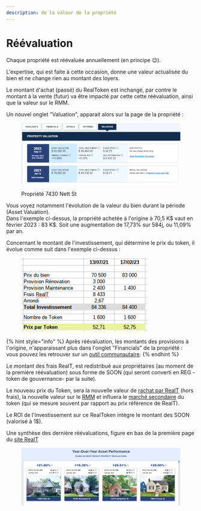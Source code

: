 ```yaml
---
description: de la valeur de la propriété
---
```


# Réévaluation

Chaque propriété est réévaluée annuellement (en principe :wink:).

L'expertise, qui est faite à cette occasion, donne une valeur actualisée du bien et ne change rien au montant des loyers.&#x20;

Le montant d'achat (passé) du RealToken est inchangé, par contre le montant à la vente (futur) va être impacté par cette cette réévaluation, ainsi que la valeur sur le RMM.

Un nouvel onglet "Valuation", apparait alors sur la page de la propriété :&#x20;

<figure><img src="../../.gitbook/assets/image (90).png" alt=""><figcaption><p>Propriété 7430 Nett St</p></figcaption></figure>

Vous voyez notamment l'évolution de la valeur du bien durant la période (Asset Valuation).\
Dans l'exemple ci-dessus, la propriété achetée à l'origine à 70,5 K$ vaut en février 2023 : 83 K$. Soit une augmentation de 17,73% sur 584j, ou 11,09% par an.

Concernant le montant de l'investissement, qui détermine le prix du token, il évolue comme suit dans l'exemple ci-dessus :&#x20;

<figure><img src="../../.gitbook/assets/image (5).png" alt=""><figcaption></figcaption></figure>

{% hint style="info" %}
Après réévaluation, les montants des provisions à l'origine, n'apparaissant plus dans l'onglet "Financials" de la propriété : vous pouvez les retrouver sur un [outil communautaire](../la-communaute-realt/analyse-des-proprietes.md).
{% endhint %}

Le montant des frais RealT, est redistribué aux propriétaires (au moment de la première réévaluation) sous forme de SOON (qui seront converti en REG -token de gouvernance- par la suite).

Le nouveau prix du Token, sera la nouvelle valeur de [rachat par RealT](vendre-ses-realtokens.md) (hors frais), la nouvelle valeur sur le [RMM](../defi-realt/rmm/) et influera le [marché secondaire](../defi-realt/dex-swap/yam.md) du token (qui se mesure souvent par rapport au prix référence de RealT).

Le ROI de l'investissement sur ce RealToken intègre le montant des SOON (valorisé à 1$).

Une synthèse des dernière réévaluations, figure en bas de la première page du [site RealT](https://realt.co/)

<figure><img src="../../.gitbook/assets/image (59).png" alt=""><figcaption></figcaption></figure>
